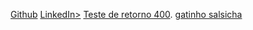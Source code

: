 [Github](https://github.com/screstani)
[LinkedIn>](https://www.linkedin.com/in/sayonaracrestani/)
[Teste de retorno 400](https://httpstat.us/404).
[gatinho salsicha](http://gatinhosalsicha.com.br/)